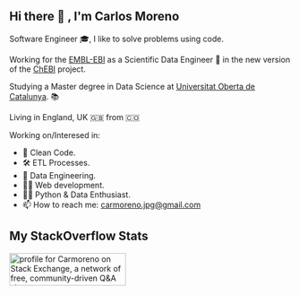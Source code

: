 ## Hi there 👋 , I'm Carlos Moreno

Software Engineer 🎓, I like to solve problems using code.

Working for the [EMBL-EBI](https://www.ebi.ac.uk) as a Scientific Data Engineer 🐍 in the new version of the [ChEBI](https://gitlab.ebi.ac.uk/chembl/chebi/chebi-2.0) project.

Studying a Master degree in Data Science at [Universitat Oberta de Catalunya](https://www.uoc.edu/portal/en/index.html). 📚

Living in England, UK 🇬🇧 from 🇨🇴

Working on/Interesed in:
 
- 🧹 Clean Code.
- 🛠️ ETL Processes.
- :nut_and_bolt: Data Engineering.
- 👨‍💻 Web development.
- 🤹‍♂️ Python & Data Enthusiast.
- 📫 How to reach me: carmoreno.jpg@gmail.com

## My StackOverflow Stats

<a href="https://stackoverflow.com/users/4508767/carmoreno"><img src="https://stackexchange.com/users/flair/5704872.png" width="208" height="58" alt="profile for Carmoreno on Stack Exchange, a network of free, community-driven Q&amp;A sites" title="profile for Carmoreno on Stack Exchange, a network of free, community-driven Q&amp;A sites"></a>

